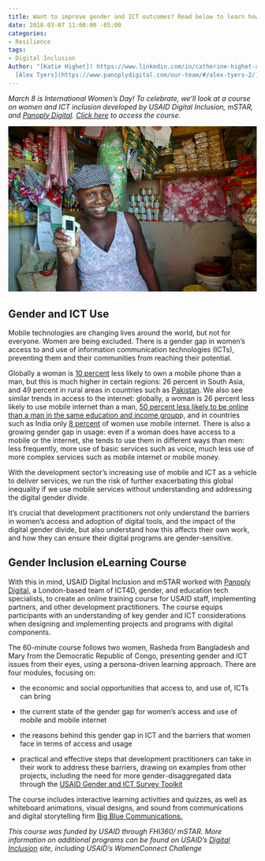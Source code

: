 ```yaml
---
title: Want to improve gender and ICT outcomes? Read below to learn how.
date: 2018-03-07 11:00:00 -05:00
categories:
- Resilience
tags:
- Digital Inclusion
Author: "[Katie Highet]( https://www.linkedin.com/in/catherine-highet-a924094/) &
  [Alex Tyers](https://www.panoplydigital.com/our-team/#/alex-tyers-2/)"
---
```


*March 8 is International Women’s Day! To celebrate, we’ll look at a course on women and ICT inclusion developed by USAID Digital Inclusion, mSTAR, and [Panoply Digital](https://www.panoplydigital.com/).  [Click here](https://www.panoplydigital.com/gender-and-ict-online-course/) to access the course.*

![15464455376_75e38b92f5_z.jpg](/uploads/15464455376_75e38b92f5_z.jpg)

<!--more-->

## Gender and ICT Use

Mobile technologies are changing lives around the world, but not for everyone. Women are being excluded. There is a gender gap in women’s access to and use of information communication technologies (ICTs), preventing them and their communities from reaching their potential.

Globally a woman is [10 percent](https://www.gsma.com/mobilefordevelopment/wp-content/uploads/2018/02/GSMA_The_Mobile_Gender_Gap_Report_2018_Final_210218.pdf) less likely to own a mobile phone than a man, but this is much higher in certain regions: 26 percent in South Asia, and 49 percent in rural areas in countries such as [Pakistan](https://www.gsma.com/mobilefordevelopment/wp-content/uploads/2018/02/GSMA_The_Mobile_Gender_Gap_Report_2018_Final_210218.pdf). We also see similar trends in access to the internet: globally, a woman is 26 percent less likely to use mobile internet than a man, [50 percent less likely to be online than a man in the same education and income group](http://webfoundation.org/docs/2015/10/womens-rights-online_Report.pdf)p, and in countries such as India only [8 percent](https://www.gsma.com/mobilefordevelopment/wp-content/uploads/2018/02/GSMA_The_Mobile_Gender_Gap_Report_2018_Final_210218.pdf) of women use mobile internet. There is also a growing gender gap in usage: even if a woman does have access to a mobile or the internet, she tends to use them in different ways than men: less frequently, more use of basic services such as voice, much less use of more complex services such as mobile internet or mobile money.

With the development sector’s increasing use of mobile and ICT as a vehicle to deliver services, we run the risk of further exacerbating this global inequality if we use mobile services without understanding and addressing the digital gender divide.

It’s crucial that development practitioners not only understand the barriers in women’s access and adoption of digital tools, and the impact of the digital gender divide, but also understand how this affects their own work, and how they can ensure their digital programs are gender-sensitive.

## Gender Inclusion eLearning Course

With this in mind, USAID Digital Inclusion and mSTAR worked with [Panoply Digital](https://www.panoplydigital.com/), a London-based team of ICT4D, gender, and education tech specialists, to create an online training course for USAID staff, implementing partners, and other development practitioners. The course equips participants with an understanding of key gender and ICT considerations when designing and implementing projects and programs with digital components.

The 60-minute course follows two women, Rasheda from Bangladesh and Mary from the Democratic Republic of Congo, presenting gender and ICT issues from their eyes, using a persona-driven learning approach. There are four modules, focusing on:

* the economic and social opportunities that access to, and use of, ICTs can bring

* the current state of the gender gap for women’s access and use of mobile and mobile internet

* the reasons behind this gender gap in ICT and the barriers that women face in terms of access and usage

* practical and effective steps that development practitioners can take in their work to address these barriers, drawing on examples from other projects, including the need for more gender-disaggregated data through the [USAID Gender and ICT Survey Toolkit](https://www.usaid.gov/documents/15396/gender-and-ict-toolkit)

The course includes interactive learning activities and quizzes, as well as whiteboard animations, visual designs, and sound from communications and digital storytelling firm [Big Blue Communications.](http://www.bigbluecomms.com/)

*This course was funded by USAID through FHI360/ mSTAR. More information on additional programs can be found on USAID’s [Digital Inclusion](http://inclusion.digitaldevelopment.org/digital-gender-divide) site, including USAID’s WomenConnect Challenge*
